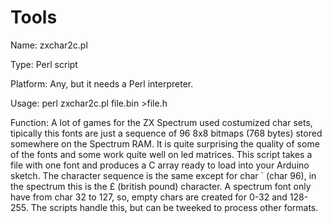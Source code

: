 # Tools



Name: zxchar2c.pl

Type: Perl script

Platform: Any, but it needs a Perl interpreter.

Usage: perl zxchar2c.pl file.bin >file.h

Function: 
A lot of games for the ZX Spectrum used costumized char sets, tipically this fonts are just a sequence of 96 8x8 bitmaps (768 bytes) stored somewhere on the Spectrum RAM. It is quite surprising the quality of some of the fonts and some work quite well on led matrices.
This script takes a file with one font and produces a C array ready to load into your Arduino sketch.
The character sequence is the same except for char \` (char 96), in the spectrum this is the £ (british pound) character. 
A spectrum font only have from char 32 to 127, so, empty chars are created for 0-32 and 128-255. The scripts handle this, but can be tweeked to process other formats.
